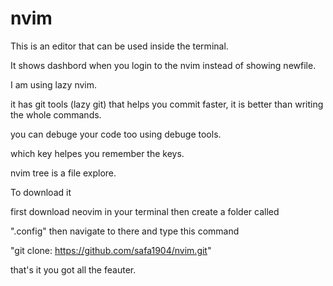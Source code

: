 # nvim

This is an editor that can be used inside the terminal.

It shows dashbord when you login to the nvim instead of showing newfile.

I am using lazy nvim.

it has git tools (lazy git) that helps you commit faster, it is better than
writing the whole commands.

you can debuge your code too using debuge tools.

which key helpes you remember the keys.

nvim tree is a file explore.

To download it

first download neovim in your terminal then create a folder called

".config" then navigate to there and type this command

"git clone: https://github.com/safa1904/nvim.git"

that's it you got all the feauter.
